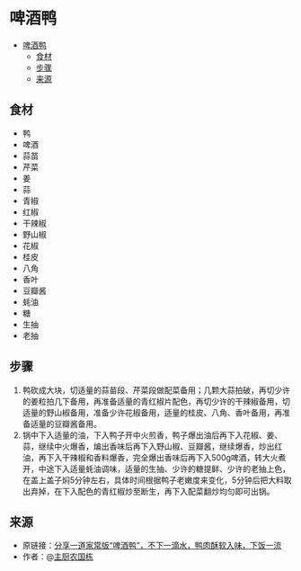 # 啤酒鸭
- [啤酒鸭](#啤酒鸭)
  - [食材](#食材)
  - [步骤](#步骤)
  - [来源](#来源)
## 食材
* 鸭  
* 啤酒
* 蒜苗
* 芹菜  
* 姜
* 蒜  
* 青椒  
* 红椒
* 干辣椒  
* 野山椒  
* 花椒
* 桂皮  
* 八角  
* 香叶  
* 豆瓣酱
* 蚝油
* 糖
* 生抽
* 老抽
## 步骤
1. 鸭砍成大块，切适量的蒜苗段、芹菜段做配菜备用；几颗大蒜拍破，再切少许的姜粒拍几下备用，再准备适量的青红椒片配色，再切少许的干辣椒备用，切适量的野山椒备用，准备少许花椒备用，适量的桂皮、八角、香叶备用，再准备适量的豆瓣酱备用。
2. 锅中下入适量的油，下入鸭子开中火煎香，鸭子爆出油后再下入花椒、姜、蒜，继续中火爆香，煸出香味后再下入野山椒、豆瓣酱，继续爆香，炒出红油，再下入干辣椒和香料爆香，完全爆出香味后再下入500g啤酒，转大火煮开，中途下入适量蚝油调味，适量的生抽、少许的糖提鲜、少许的老抽上色，在盖上盖子焖5分钟左右，具体时间根据鸭子老嫩度来变化，5分钟后把大料取出弃掉，在下入配色的青红椒炒至断生，再下入配菜翻炒均匀即可出锅。
## 来源
* 原链接：[分享一道家常版“啤酒鸭”，不下一滴水，鸭肉酥软入味，下饭一流](https://www.bilibili.com/video/BV1JJ411m7JF/) 
* 作者：@[主厨农国栋](https://space.bilibili.com/415479453)